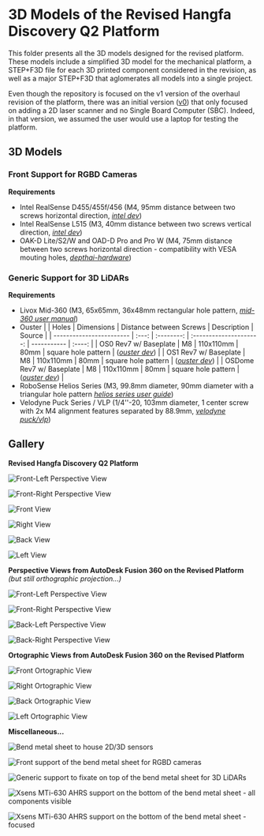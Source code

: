 # 3D Models of the Revised Hangfa Discovery Q2 Platform

This folder presents all the 3D models designed for the revised platform.
These models include a simplified 3D model for the mechanical platform,
a STEP+F3D file for each 3D printed component considered in the
revision, as well as a major STEP+F3D that aglomerates all models into a single
project.

Even though the repository is focused on the v1 version of the overhaul revision
of the platform, there was an initial version ([v0](/models/v0/)) that only
focused on adding a 2D laser scanner and no Single Board Computer (SBC). Indeed,
in that version, we assumed the user would use a laptop for testing the
platform.

## 3D Models

### Front Support for RGBD Cameras

**Requirements**

- Intel RealSense D455/455f/456 (M4, 95mm distance between
  two screws horizontal direction,
  _[intel dev](https://dev.intelrealsense.com/docs/intel-realsense-d400-series-product-family-datasheet)_)
- Intel RealSense L515 (M3, 40mm distance between two screws vertical direction,
  _[intel dev](https://dev.intelrealsense.com/docs/lidar-camera-l515-datasheet)_)
- OAK-D Lite/S2/W and OAD-D Pro and Pro W (M4, 75mm distance between
  two screws horizontal direction - compatibility with VESA mouting holes,
  _[depthai-hardware](https://github.com/luxonis/depthai-hardware)_)

### Generic Support for 3D LiDARs

**Requirements**

- Livox Mid-360 (M3, 65x65mm, 36x48mm rectangular hole pattern,
  _[mid-360 user manual](https://www.livoxtech.com/mid-360/downloads)_)
- Ouster
  |                          | Holes | Dimensions | Distance between Screws | Description | Source |
  | ------------------------ | :---: | :--------: | :---------------------: | ----------- | :----: |
  | OS0 Rev7 w/ Baseplate    | M8    | 110x110mm  | 80mm | square hole pattern | (_[ouster dev](https://static.ouster.dev/sensor-docs/hw_user_manual/hw_common_sections_OS0/os0-overview.html)_) |
  | OS1 Rev7 w/ Baseplate    | M8    | 110x110mm  | 80mm | square hole pattern | (_[ouster dev](https://static.ouster.dev/sensor-docs/hw_user_manual_OS1/hw_common_sections_OS1/os1-overview.html)_) |
  | OSDome Rev7 w/ Baseplate | M8    | 110x110mm  | 80mm | square hole pattern | (_[ouster dev](https://static.ouster.dev/sensor-docs/hw_user_manual_OSDome/hw_common_sections_OSDome/osdome-overview.html)_) |
- RoboSense Helios Series (M3, 99.8mm diameter, 90mm diameter with a triangular hole pattern
  _[helios series user guide](https://www.robosense.ai/en/resources-81)_)
- Velodyne Puck Series / VLP (1/4''-20, 103mm diameter,
  1 center screw with 2x M4 alignment features separated by 88.9mm,
  _[velodyne puck/vlp](https://ouster.com/downloads/velodyne-downloads)_)


## Gallery

**Revised Hangfa Discovery Q2 Platform**

![Front-Left Perspective View](hangfa-discovery-q2_revised-platform_photo_perspective_front-left.jpg)

![Front-Right Perspective View](hangfa-discovery-q2_revised-platform_photo_perspective_front-right.jpg)

![Front View](hangfa-discovery-q2_revised-platform_photo_front.jpg)

![Right View](hangfa-discovery-q2_revised-platform_photo_right.jpg)

![Back View](hangfa-discovery-q2_revised-platform_photo_back.jpg)

![Left View](hangfa-discovery-q2_revised-platform_photo_left.jpg)

**Perspective Views from AutoDesk Fusion 360 on the Revised Platform** _(but still orthographic projection...)_

![Front-Left Perspective View](hangfa-discovery-q2_revised-platform_3d-model_photo_perspective_front-left.png)

![Front-Right Perspective View](hangfa-discovery-q2_revised-platform_3d-model_photo_perspective_front-right.png)

![Back-Left Perspective View](hangfa-discovery-q2_revised-platform_3d-model_photo_perspective_back-left.png)

![Back-Right Perspective View](hangfa-discovery-q2_revised-platform_3d-model_photo_perspective_back-right.png)

**Ortographic Views from AutoDesk Fusion 360 on the Revised Platform**

![Front Ortographic View](hangfa-discovery-q2_revised-platform_3d-model_photo_front.png)

![Right Ortographic View](hangfa-discovery-q2_revised-platform_3d-model_photo_right.png)

![Back Ortographic View](hangfa-discovery-q2_revised-platform_3d-model_photo_back.png)

![Left Ortographic View](hangfa-discovery-q2_revised-platform_3d-model_photo_left.png)

**Miscellaneous...**

![Bend metal sheet to house 2D/3D sensors](hangfa-discovery-q2_revised-platform_3d-model_photo_top_bend-metal-sheet.png)

![Front support of the bend metal sheet for RGBD cameras](hangfa-discovery-q2_revised-platform_3d-model_photo_front_support-rgbd.png)

![Generic support to fixate on top of the bend metal sheet for 3D LiDARs](hangfa-discovery-q2_revised-platform_3d-model_photo_top_generic-support-lidar-3d.png)

![Xsens MTi-630 AHRS support on the bottom of the bend metal sheet - all components visible](hangfa-discovery-q2_revised-platform_3d-model_photo_bottom_xsens-mti-630-support_all.png)

![Xsens MTi-630 AHRS support on the bottom of the bend metal sheet - focused](hangfa-discovery-q2_revised-platform_3d-model_photo_bottom_xsens-mti-630-support_focused.png)
